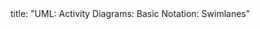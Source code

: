 <frontmatter>
title: "UML: Activity Diagrams: Basic Notation: Swimlanes"
</frontmatter>

<include src="unit-inPage-asFlat.md" boilerplate />
